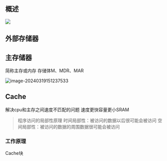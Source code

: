 ## 概述

![ ](./images/image-20240319143734601.png)

## 外部存储器

## 主存储器

 简称主存或内存
存储体M、MDR、MAR

![image-20240319151237533](./images/image-20240319151237533.png)



## Cache

解决cpu和主存之间速度不匹配的问题
速度更快容量更小SRAM

> 程序访问的局部性原理
> 时间局部性：被访问的数据以后很可能会被访问
> 空间局部性：被访问的数据的周围数据很可能会被访问

### 工作原理

Cache块